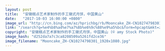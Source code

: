 ```yaml
---
layout: post
title:  "安徽糕点艺术家制作的手工徽式月饼，中国黄山"
date:   "2017-10-03 16:00:00 +0800"
image_url: "http://cn.bing.com/az/hprichbg/rb/Mooncake_ZH-CN10274798301_1920x1080.jpg"
link: "/search?q=%e4%b8%ad%e7%a7%8b%e6%9c%88%e9%a5%bc&form=hpcapt&mkt=zh-cn"
copyright: "安徽糕点艺术家制作的手工徽式月饼，中国黄山 (© amy Stock Photo)"
image_hash: "d252da7a7c3ca8208509a5261fd2ce36"
image_filename: "Mooncake_ZH-CN10274798301_1920x1080.jpg"
---
```

